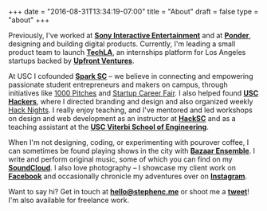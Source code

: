 +++
date = "2016-08-31T13:34:19-07:00"
title = "About"
draft = false
type = "about"
+++

Previously, I've worked at [**Sony Interactive Entertainment**](https://www.playstation.com/en-us/corporate/about/) and at [**Ponder**](http://pndr.co/), designing and building digital products. Currently, I'm leading a small product team to launch [**TechLA**](http://tech.la/), an internships platform for Los Angeles startups backed by [**Upfront Ventures**](http://upfront.com/).

At USC I cofounded [**Spark SC**](https://www.facebook.com/GoSparkSC) – we believe in connecting and empowering passionate student entrepreneurs and makers on campus, through initiatives like [1000 Pitches](http://sparksc.org/events/1000-pitches.html) and [Startup Career Fair](http://sparksc.org/events/startup-career-fair.html). I also helped found [**USC Hackers**](https://www.facebook.com/USCHackers/), where I directed branding and design and also organized weekly [Hack Nights](https://www.facebook.com/groups/uschacknights/). I really enjoy teaching, and I've mentored and led workshops on design and web development as an instructor at [**HackSC**](http://hacksc.com/) and as a teaching assistant at the [**USC Viterbi School of Engineering**](http://viterbi.usc.edu/).

When I'm not designing, coding, or experimenting with pourover coffee, I can sometimes be found playing shows in the city with [**Bazaar Ensemble**](http://bazaarensemble.bandcamp.com/releases). I write and perform original music, some of which you can find on my [**SoundCloud**](https://soundcloud.com/stephenchenmusic/sets/my-recordings). I also love photography – I showcase my client work on [**Facebook**](https://www.facebook.com/stephenchenphotography/) and occasionally chronicle my adventures over on [**Instagram**](https://www.instagram.com/scdevy/).

Want to say hi? Get in touch at [**hello@stephenc.me**](mailto:hello@stephenc.me) or shoot me a [**tweet**](https://twitter.com/SCDevy)! I'm also available for freelance work.
